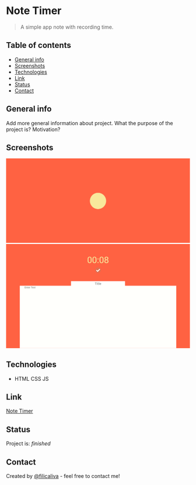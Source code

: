 # Note Timer
> A simple app note with recording time.

## Table of contents
* [General info](#general-info)
* [Screenshots](#screenshots)
* [Technologies](#technologies)
* [Link](#link)
* [Status](#status)
* [Contact](#contact)

## General info
Add more general information about project. What the purpose of the project is? Motivation?

## Screenshots
![Example screenshot](./img/screenshot.png)
![Example screenshot](./img/screenshot_02.png)

## Technologies
* HTML CSS JS 

## Link
[Note Timer]( https://filicaliva.github.io/work_timer/)

## Status
Project is: _finished_

## Contact
Created by [@filicaliva](https://www.linkedin.com/in/vfilimonchuk/) - feel free to contact me!